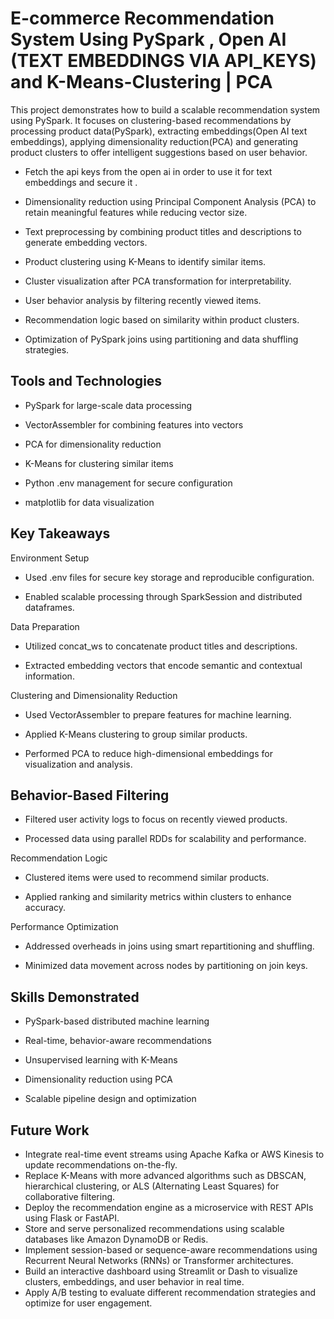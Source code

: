 # E-commerce Recommendation System Using PySpark , Open AI (TEXT EMBEDDINGS VIA API_KEYS) and K-Means-Clustering | PCA

This project demonstrates how to build a scalable recommendation system using PySpark. It focuses on clustering-based recommendations by processing product data(PySpark), extracting embeddings(Open AI text embeddings), applying dimensionality reduction(PCA) and generating product clusters to offer intelligent suggestions based on user behavior.

- Fetch the api keys from the open ai in order to use it for text embeddings and secure it .

- Dimensionality reduction using Principal Component Analysis (PCA) to retain meaningful features while reducing vector size.

- Text preprocessing by combining product titles and descriptions to generate embedding vectors.

- Product clustering using K-Means to identify similar items.

- Cluster visualization after PCA transformation for interpretability.

- User behavior analysis by filtering recently viewed items.

- Recommendation logic based on similarity within product clusters.

- Optimization of PySpark joins using partitioning and data shuffling strategies.

## Tools and Technologies

- PySpark for large-scale data processing

- VectorAssembler for combining features into vectors

- PCA for dimensionality reduction

- K-Means for clustering similar items

- Python .env management for secure configuration

 - matplotlib for data visualization

## Key Takeaways
Environment Setup
- Used .env files for secure key storage and reproducible configuration.

- Enabled scalable processing through SparkSession and distributed dataframes.

Data Preparation
- Utilized concat_ws to concatenate product titles and descriptions.

- Extracted embedding vectors that encode semantic and contextual information.

Clustering and Dimensionality Reduction
- Used VectorAssembler to prepare features for machine learning.

- Applied K-Means clustering to group similar products.

- Performed PCA to reduce high-dimensional embeddings for visualization and analysis.

## Behavior-Based Filtering

- Filtered user activity logs to focus on recently viewed products.

- Processed data using parallel RDDs for scalability and performance.

Recommendation Logic
- Clustered items were used to recommend similar products.

- Applied ranking and similarity metrics within clusters to enhance accuracy.

Performance Optimization
- Addressed overheads in joins using smart repartitioning and shuffling.

- Minimized data movement across nodes by partitioning on join keys.

## Skills Demonstrated

- PySpark-based distributed machine learning

- Real-time, behavior-aware recommendations

- Unsupervised learning with K-Means

- Dimensionality reduction using PCA

- Scalable pipeline design and optimization


## Future Work

- Integrate real-time event streams using Apache Kafka or AWS Kinesis to update recommendations on-the-fly.
- Replace K-Means with more advanced algorithms such as DBSCAN, hierarchical clustering, or ALS (Alternating Least Squares) for collaborative filtering.
- Deploy the recommendation engine as a microservice with REST APIs using Flask or FastAPI.
- Store and serve personalized recommendations using scalable databases like Amazon DynamoDB or Redis.
- Implement session-based or sequence-aware recommendations using Recurrent Neural Networks (RNNs) or Transformer architectures.
- Build an interactive dashboard using Streamlit or Dash to visualize clusters, embeddings, and user behavior in real time.
- Apply A/B testing to evaluate different recommendation strategies and optimize for user engagement.
